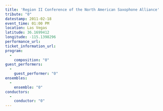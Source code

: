 ```yaml
---
title: 'Region II Conference of the North American Saxophone Alliance'
tribute: "0"
datestamp: 2011-02-18
event_time: 01:00 PM
location: Las Vegas
latitude: 36.1699412
longitude: -115.1398296
performance_url: 
ticket_information_url: 
program: 
  -
    composition: "0"
guest_performers: 
  -
    guest_performer: "0"
ensembles: 
  -
    ensemble: "0"
conductors: 
  -
    conductor: "0"
---
```

